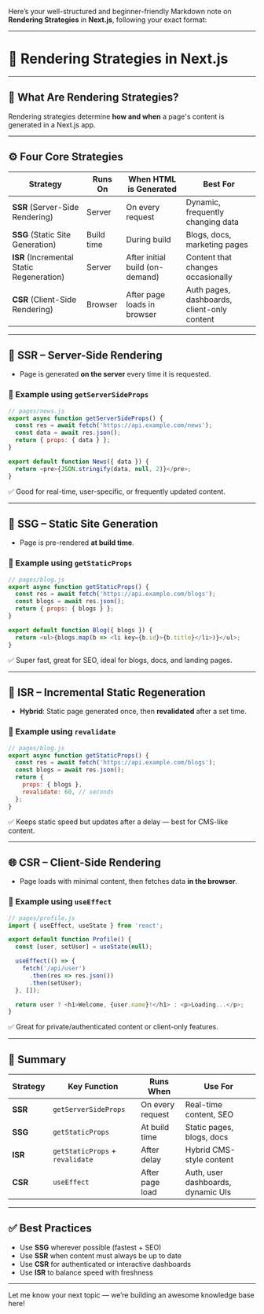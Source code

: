 Here’s your well-structured and beginner-friendly Markdown note on **Rendering Strategies** in **Next.js**, following your exact format:

---

# 🧠 Rendering Strategies in Next.js

---

## 🧾 What Are Rendering Strategies?

Rendering strategies determine **how and when** a page's content is generated in a Next.js app.

---

## ⚙️ Four Core Strategies

| Strategy                                  | Runs On    | When HTML is Generated          | Best For                                    |
| ----------------------------------------- | ---------- | ------------------------------- | ------------------------------------------- |
| **SSR** (Server-Side Rendering)           | Server     | On every request                | Dynamic, frequently changing data           |
| **SSG** (Static Site Generation)          | Build time | During build                    | Blogs, docs, marketing pages                |
| **ISR** (Incremental Static Regeneration) | Server     | After initial build (on-demand) | Content that changes occasionally           |
| **CSR** (Client-Side Rendering)           | Browser    | After page loads in browser     | Auth pages, dashboards, client-only content |

---

## 🔄 SSR – Server-Side Rendering

* Page is generated **on the server** every time it is requested.

### 📄 Example using `getServerSideProps`

```js
// pages/news.js
export async function getServerSideProps() {
  const res = await fetch('https://api.example.com/news');
  const data = await res.json();
  return { props: { data } };
}

export default function News({ data }) {
  return <pre>{JSON.stringify(data, null, 2)}</pre>;
}
```

✅ Good for real-time, user-specific, or frequently updated content.

---

## 🧊 SSG – Static Site Generation

* Page is pre-rendered **at build time**.

### 📄 Example using `getStaticProps`

```js
// pages/blog.js
export async function getStaticProps() {
  const res = await fetch('https://api.example.com/blogs');
  const blogs = await res.json();
  return { props: { blogs } };
}

export default function Blog({ blogs }) {
  return <ul>{blogs.map(b => <li key={b.id}>{b.title}</li>)}</ul>;
}
```

✅ Super fast, great for SEO, ideal for blogs, docs, and landing pages.

---

## 🔁 ISR – Incremental Static Regeneration

* **Hybrid**: Static page generated once, then **revalidated** after a set time.

### 📄 Example using `revalidate`

```js
// pages/blog.js
export async function getStaticProps() {
  const res = await fetch('https://api.example.com/blogs');
  const blogs = await res.json();
  return {
    props: { blogs },
    revalidate: 60, // seconds
  };
}
```

✅ Keeps static speed but updates after a delay — best for CMS-like content.

---

## 🌐 CSR – Client-Side Rendering

* Page loads with minimal content, then fetches data **in the browser**.

### 📄 Example using `useEffect`

```js
// pages/profile.js
import { useEffect, useState } from 'react';

export default function Profile() {
  const [user, setUser] = useState(null);

  useEffect(() => {
    fetch('/api/user')
      .then(res => res.json())
      .then(setUser);
  }, []);

  return user ? <h1>Welcome, {user.name}!</h1> : <p>Loading...</p>;
}
```

✅ Great for private/authenticated content or client-only features.

---

## 🧠 Summary

| Strategy | Key Function                    | Runs When        | Use For                            |
| -------- | ------------------------------- | ---------------- | ---------------------------------- |
| **SSR**  | `getServerSideProps`            | On every request | Real-time content, SEO             |
| **SSG**  | `getStaticProps`                | At build time    | Static pages, blogs, docs          |
| **ISR**  | `getStaticProps` + `revalidate` | After delay      | Hybrid CMS-style content           |
| **CSR**  | `useEffect`                     | After page load  | Auth, user dashboards, dynamic UIs |

---

## ✅ Best Practices

* Use **SSG** wherever possible (fastest + SEO)
* Use **SSR** when content must always be up to date
* Use **CSR** for authenticated or interactive dashboards
* Use **ISR** to balance speed with freshness

---

Let me know your next topic — we’re building an awesome knowledge base here!
